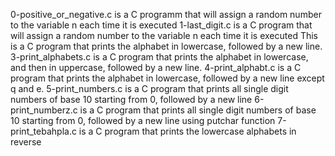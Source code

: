0-positive_or_negative.c is a C programm that will assign a random number to the variable n each time it is executed
1-last_digit.c is a C program that will assign a random number to the variable n each time it is executed
This is a C program that prints the alphabet in lowercase, followed by a new line.
3-print_alphabets.c is a C program that prints the alphabet in lowercase, and then in uppercase, followed by a new line.
4-print_alphabt.c is a C program that prints the alphabet in lowercase, followed by a new line except q and e.
5-print_numbers.c is a C program that prints all single digit numbers of base 10 starting from 0, followed by a new line
6-print_numberz.c is a C program that prints all single digit numbers of base 10 starting from 0, followed by a new line using putchar function
7-print_tebahpla.c is a C program that prints the lowercase alphabets in reverse

